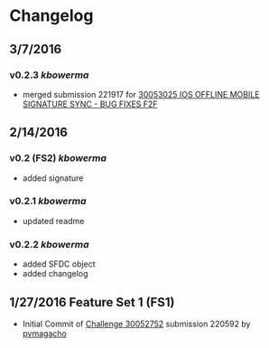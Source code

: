 # Changelog


## 3/7/2016
### v0.2.3  *kbowerma*
 * merged submission 221917 for [30053025 IOS OFFLINE MOBILE SIGNATURE SYNC - BUG FIXES F2F](https://www.topcoder.com/challenge-details/30053025/?type=develop&noncache=true)




## 2/14/2016

### v0.2 (FS2)  *kbowerma*
 * added signature

### v0.2.1  *kbowerma*
 * updated readme

### v0.2.2  *kbowerma*
 * added SFDC object
 * added changelog


## 1/27/2016  Feature Set 1 (FS1)
  * Initial Commit of [Challenge 30052752](https://www.topcoder.com/challenge-details/30052752/?type=develop&noncache=true) submission 220592 by [pvmagacho](https://www.topcoder.com/members/pvmagacho/)
